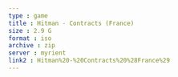 ```yaml
---
type : game
title : Hitman - Contracts (France)
size : 2.9 G
format : iso
archive : zip
server : myrient
link2 : Hitman%20-%20Contracts%20%28France%29
---
```

